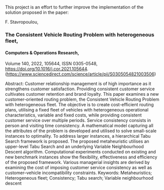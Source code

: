 This project is an effort to further improve the implementation of the solution proposed in the paper:

F. Stavropoulou,
### The Consistent Vehicle Routing Problem with heterogeneous fleet,
#### Computers & Operations Research,
Volume 140,
2022,
105644,
ISSN 0305-0548,
https://doi.org/10.1016/j.cor.2021.105644.
(https://www.sciencedirect.com/science/article/pii/S0305054821003506)

Abstract: Customer relationship management is of high importance as it strengthens customer satisfaction. Providing consistent customer service cultivates customer retention and brand loyalty. This paper examines a new customer-oriented routing problem, the Consistent Vehicle Routing Problem with heterogeneous fleet. The objective is to create cost-efficient routing plans, utilising a fixed fleet of vehicles with heterogeneous operational characteristics, variable and fixed costs, while providing consistent customer service over multiple periods. Service consistency consists in person and visiting time consistency. A mathematical model capturing all the attributes of the problem is developed and utilised to solve small-scale instances to optimality. To address larger instances, a hierarchical Tabu Search framework is proposed. The proposed metaheuristic utilises an upper-level Tabu Search and an underlying Variable Neighbourhood Descent algorithm. Computational experiments conducted on existing and new benchmark instances show the flexibility, effectiveness and efficiency of the proposed framework. Various managerial insights are derived by examining the cost of imposing customer service consistency as well as customer–vehicle incompatibility constraints.
Keywords: Metaheuristics; Heterogeneous fleet; Consistency; Tabu search; Variable neighbourhood descent

